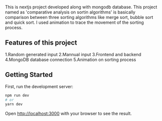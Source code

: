 This is nextjs project developed along with mongodb database. This project named as 'comparative analysis on sortin algorithms' is basically comparison between three sorting algorithms like merge sort, bubble sort and quick sort. I used animation to trace the movement of the sorting process. 


## Features of this project

1.Random generated input
2.Mannual input
3.Frontend and backend
4.MongoDB database connection
5.Animation on sorting process

## Getting Started

First, run the development server:

```bash
npm run dev
# or
yarn dev
```

Open [http://localhost:3000](http://localhost:3000) with your browser to see the result.
